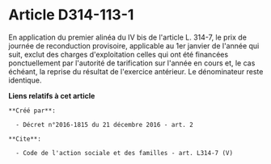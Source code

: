 # Article D314-113-1

En application du premier alinéa du IV bis de l'article L. 314-7, le prix de journée de reconduction provisoire, applicable
au 1er janvier de l'année qui suit, exclut des charges d'exploitation celles qui ont été financées ponctuellement par
l'autorité de tarification sur l'année en cours et, le cas échéant, la reprise du résultat de l'exercice antérieur. Le
dénominateur reste identique.

**Liens relatifs à cet article**

	**Créé par**:

	  - Décret n°2016-1815 du 21 décembre 2016 - art. 2

	**Cite**:

	  - Code de l'action sociale et des familles - art. L314-7 (V)
